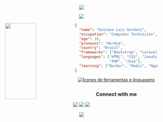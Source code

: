 <p align="center">
  <img src="https://capsule-render.vercel.app/api?type=waving&color=f75c7e&height=90"/>
</p>

<!--[![Typing SVG](https://readme-typing-svg.demolab.com?font=Helvetica+Neue&size=35&color=f75c7e&center=true&Center=true&width=1000&lines=Hello%2C+World!%F0%9F%91%8B;My+name+is+Gustavo+Gordoni;I'm+18+years+old;I'm+a+computer+technician+at+IFSP;Well%2C+welcome!;ツ)](https://git.io/typing-svg)
-->

<p align="center">
  <!-- Typing SVG by DenverCoder1 - https://github.com/DenverCoder1/readme-typing-svg -->
  <a href="https://github.com/DenverCoder1/readme-typing-svg">
    <img src="https://readme-typing-svg.demolab.com/?lines=Hello%2C+World!%F0%9F%91%8B;My+name+is+Gustavo+Gordoni;I'm+18+years+old;I'm+a+computer+technician+at+IFSP;Well%2C+welcome!;ツ&font=Fira%20Code&center=true&width=1000&height=45&color=f75c7e&vCenter=true&pause=1000&size=35"/></a>
</p>

<img align="left" width="45%" height="250px" src="https://github-readme-stats.vercel.app/api/top-langs/?username=gustavogordoni&layout=compact&hide_border=false&title_color=f75c7e&text_color=888888&bg_color=00000000" />

```json
{
  "name": "Gustavo Luiz Gordoni",
  "occupation": "Computer Technician",
  "age": 18,
  "pronouns": "He/Him",
  "country": "Brazil",
  "frameworks": ["Bootstrap", "Laravel"],
  "languages": ["HTML", "CSS", "JavaScript",
                "PHP", "Java"],
  "learning": ["Docker", "Redis", "Nginx"]
}
```

<p align="center">
  <a href="https://github.com/gustavogordoni">
     <img align="center" alt="Ícones de ferramentas e linguagens" src="https://skillicons.dev/icons?i=html,css,bootstrap,js,php,laravel,java,mysql,postgres,git,bash,linux,vscode,vim,docker" />
  </a>
</p>

##  

<h3 align="center">Connect with me</h3>
<div align="center">
  <p>  
    <a href="https://www.instagram.com/gustavo_gordoni/"><img src="https://img.shields.io/badge/-Instagram-%23E4405F?style=for-the-badge&logo=instagram&logoColor=white" target="_blank"></a>
    <a href="https://www.linkedin.com/in/gustavo-gordoni"><img src="https://img.shields.io/badge/-LinkedIn-%230077B5?style=for-the-badge&logo=linkedin&logoColor=white" target="_blank"></a>
    <a href="mailto:gustavogordoni1@gmail.com"><img src="https://img.shields.io/badge/-Gmail-%23333?style=for-the-badge&logo=gmail&logoColor=white" target="_blank"></a>
  </p>
</div>

<p align="center">
  <img src="https://capsule-render.vercel.app/api?type=waving&color=f75c7e&height=90&section=footer"/>
</p>
